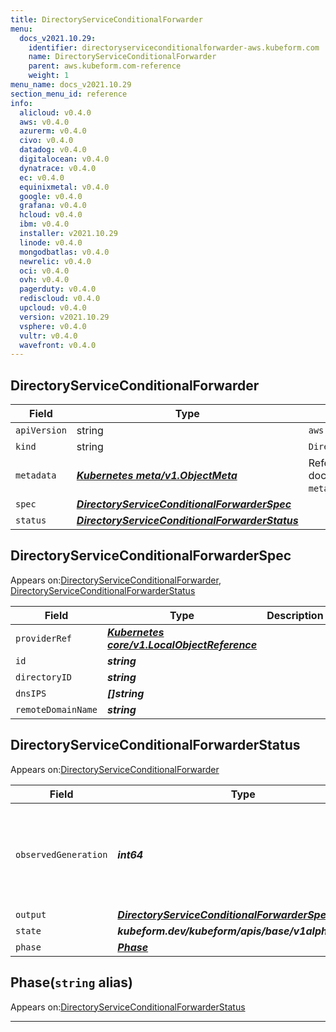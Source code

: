 ```yaml
---
title: DirectoryServiceConditionalForwarder
menu:
  docs_v2021.10.29:
    identifier: directoryserviceconditionalforwarder-aws.kubeform.com
    name: DirectoryServiceConditionalForwarder
    parent: aws.kubeform.com-reference
    weight: 1
menu_name: docs_v2021.10.29
section_menu_id: reference
info:
  alicloud: v0.4.0
  aws: v0.4.0
  azurerm: v0.4.0
  civo: v0.4.0
  datadog: v0.4.0
  digitalocean: v0.4.0
  dynatrace: v0.4.0
  ec: v0.4.0
  equinixmetal: v0.4.0
  google: v0.4.0
  grafana: v0.4.0
  hcloud: v0.4.0
  ibm: v0.4.0
  installer: v2021.10.29
  linode: v0.4.0
  mongodbatlas: v0.4.0
  newrelic: v0.4.0
  oci: v0.4.0
  ovh: v0.4.0
  pagerduty: v0.4.0
  rediscloud: v0.4.0
  upcloud: v0.4.0
  version: v2021.10.29
  vsphere: v0.4.0
  vultr: v0.4.0
  wavefront: v0.4.0
---
```


## DirectoryServiceConditionalForwarder
| Field | Type | Description |
| ------ | ----- | ----------- |
| `apiVersion` | string | `aws.kubeform.com/v1alpha1` |
|    `kind` | string | `DirectoryServiceConditionalForwarder` |
| `metadata` | ***[Kubernetes meta/v1.ObjectMeta](https://v1-18.docs.kubernetes.io/docs/reference/generated/kubernetes-api/v1.18/#objectmeta-v1-meta)***|Refer to the Kubernetes API documentation for the fields of the `metadata` field.|
| `spec` | ***[DirectoryServiceConditionalForwarderSpec](#directoryserviceconditionalforwarderspec)***||
| `status` | ***[DirectoryServiceConditionalForwarderStatus](#directoryserviceconditionalforwarderstatus)***||
## DirectoryServiceConditionalForwarderSpec

Appears on:[DirectoryServiceConditionalForwarder](#directoryserviceconditionalforwarder), [DirectoryServiceConditionalForwarderStatus](#directoryserviceconditionalforwarderstatus)

| Field | Type | Description |
| ------ | ----- | ----------- |
| `providerRef` | ***[Kubernetes core/v1.LocalObjectReference](https://v1-18.docs.kubernetes.io/docs/reference/generated/kubernetes-api/v1.18/#localobjectreference-v1-core)***||
| `id` | ***string***||
| `directoryID` | ***string***||
| `dnsIPS` | ***[]string***||
| `remoteDomainName` | ***string***||
## DirectoryServiceConditionalForwarderStatus

Appears on:[DirectoryServiceConditionalForwarder](#directoryserviceconditionalforwarder)

| Field | Type | Description |
| ------ | ----- | ----------- |
| `observedGeneration` | ***int64***| ***(Optional)*** Resource generation, which is updated on mutation by the API Server.|
| `output` | ***[DirectoryServiceConditionalForwarderSpec](#directoryserviceconditionalforwarderspec)***| ***(Optional)*** |
| `state` | ***kubeform.dev/kubeform/apis/base/v1alpha1.State***| ***(Optional)*** |
| `phase` | ***[Phase](#phase)***| ***(Optional)*** |
## Phase(`string` alias)

Appears on:[DirectoryServiceConditionalForwarderStatus](#directoryserviceconditionalforwarderstatus)

---
